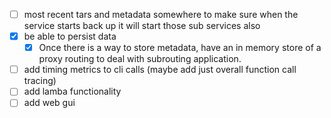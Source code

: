 - [ ] most recent tars and metadata somewhere to make sure when the service starts back up it will start those sub services also
- [x] be able to persist data
  - [x] Once there is a way to store metadata, have an in memory store of a proxy routing to deal with subrouting application.
- [ ] add timing metrics to cli calls (maybe add just overall function call tracing)
- [ ] add lamba functionality
- [ ] add web gui
